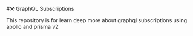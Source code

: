 #⚒️ GraphQL Subscriptions

This repository is for learn deep more about graphql subscriptions using apollo and prisma v2
